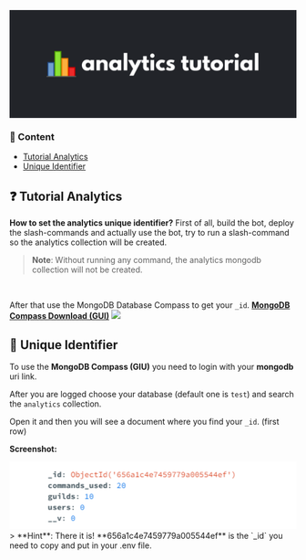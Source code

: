 <p align="center">
        <img align="center" src="./assets/github/analytics.png"  width="512">
</p>

### 📂 Content

-   [Tutorial Analytics](#-tutorial-analytics) 
-   [Unique Identifier ](#-unique-identifier)

## ❓ Tutorial Analytics
**How to set the analytics unique identifier?**
First of all, build the bot, deploy the slash-commands and actually use the bot, try to run a slash-command so the analytics collection will be created.

>  **Note**: Without running any command, the analytics mongodb collection will not be created.

<br />

After that use the MongoDB Database Compass to get your `_id`.
**[MongoDB Compass Download (GUI)](https://www.mongodb.com/try/download/compass)** <img src="https://webimages.mongodb.com/_com_assets/icons/mdb_backup.svg" width=30 />

## 🔑 Unique Identifier 
To use the **MongoDB Compass (GIU)** you need to login with your **mongodb** uri link.

After you are logged choose your database (default one is `test`) and search the `analytics` collection.

Open it and then you will see a document where you find your `_id`. (first row)

**Screenshot:**

<img src="./assets/github/id-analytics.png" width="512" />
>  **Hint**: There it is! **656a1c4e7459779a005544ef** is the `_id` you need to copy and put in your .env file.
